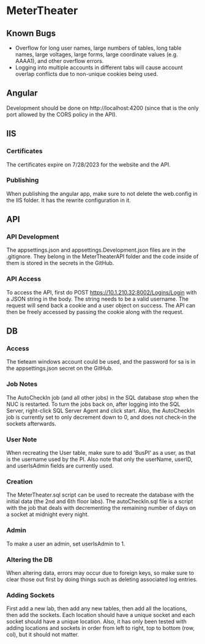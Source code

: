# MeterTheater

## Known Bugs
- Overflow for long user names, large numbers of tables, long table names, large voltages, large forms, large coordinate values (e.g. AAAA1), and other overflow errors.
- Logging into multiple accounts in different tabs will cause account overlap conflicts due to non-unique cookies being used.

## Angular
Development should be done on http://localhost:4200 (since that is the only port allowed by the CORS policy in the API).

## IIS
### Certificates
The certificates expire on 7/28/2023 for the website and the API.
### Publishing
When publishing the angular app, make sure to not delete the web.config in the IIS folder. It has the rewrite configuration in it.

## API
### API Development
The appsettings.json and appsettings.Development.json files are in the .gitignore. They belong in the MeterTheaterAPI folder and the code inside of them is stored in the secrets in the GitHub.
### API Access
To access the API, first do POST https://10.1.210.32:8002/Logins/Login with a JSON string in the body. The string needs to be a valid username. The request will send back a cookie and a user object on success. The API can then be freely accessed by passing the cookie along with the request.

## DB
### Access
The tieteam windows account could be used, and the password for sa is in the appsettings.json secret on the GitHub.
### Job Notes
The AutoCheckIn job (and all other jobs) in the SQL database stop when the NUC is restarted. To turn the jobs back on, after logging into the SQL Server, right-click SQL Server Agent and click start.
Also, the AutoCheckIn job is currently set to only decrement down to 0, and does not check-in the sockets afterwards.
### User Note
When recreating the User table, make sure to add 'BusPI' as a user, as that is the username used by the PI. Also note that only the userName, userID, and userIsAdmin fields are currently used.
### Creation
The MeterTheater.sql script can be used to recreate the database with the initial data (the 2nd and 6th floor labs). The autoCheckIn.sql file is a script with the job that deals with decrementing the remaining number of days on a socket at midnight every night.
### Admin
To make a user an admin, set userIsAdmin to 1.
### Altering the DB
When altering data, errors may occur due to foreign keys, so make sure to clear those out first by doing things such as deleting associated log entries.
### Adding Sockets
First add a new lab, then add any new tables, then add all the locations, then add the sockets. Each location should have a unique socket and each socket should have a unique location. Also, it has only been tested with adding locations and sockets in order from left to right, top to bottom (row, col), but it should not matter.